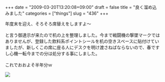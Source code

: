 +++
date = "2009-03-20T13:20:08+09:00"
draft = false
title = "良く溜め込みました"
categories = ["things"]
slug = "436"
+++

年度末を迎え、そろそろ席替えをしますよ～<br />
<br />
と言う御達示が来たので机の上を整理しました。今まで戦闘機の撃墜マークではありませんが、登録した飲料系ポイントシールを机の空きスペースに貼付けていましたが、新しくこの席に座る人にデスクを明け渡さねばならないので、春ですし心機一転今までの分は処分する事にしました。<br />
<br />
これでおおよそ半年分ｗ<br />

<p>
<a rel="lightbox" href="http://keruru.net/images/49c319771f9c6-090316_103515.jpg" alt="moblog images"><img src="http://keruru.net/images/49c319771f9c6-thumb_090316_103515.jpg" border="0" /></a>
</p>
